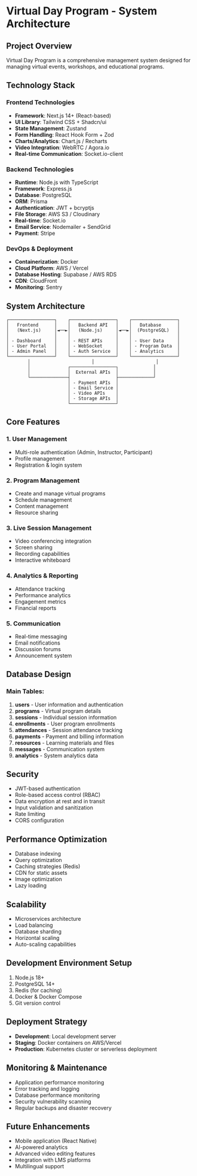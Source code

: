 # Virtual Day Program - System Architecture

## Project Overview

Virtual Day Program is a comprehensive management system designed for managing virtual events, workshops, and educational programs.

## Technology Stack

### Frontend Technologies

- **Framework**: Next.js 14+ (React-based)
- **UI Library**: Tailwind CSS + Shadcn/ui
- **State Management**: Zustand
- **Form Handling**: React Hook Form + Zod
- **Charts/Analytics**: Chart.js / Recharts
- **Video Integration**: WebRTC / Agora.io
- **Real-time Communication**: Socket.io-client

### Backend Technologies

- **Runtime**: Node.js with TypeScript
- **Framework**: Express.js
- **Database**: PostgreSQL
- **ORM**: Prisma
- **Authentication**: JWT + bcryptjs
- **File Storage**: AWS S3 / Cloudinary
- **Real-time**: Socket.io
- **Email Service**: Nodemailer + SendGrid
- **Payment**: Stripe

### DevOps & Deployment

- **Containerization**: Docker
- **Cloud Platform**: AWS / Vercel
- **Database Hosting**: Supabase / AWS RDS
- **CDN**: CloudFront
- **Monitoring**: Sentry

## System Architecture

```
┌─────────────────┐    ┌─────────────────┐    ┌─────────────────┐
│   Frontend      │    │   Backend API   │    │   Database      │
│   (Next.js)     │◄──►│   (Node.js)     │◄──►│  (PostgreSQL)   │
│                 │    │                 │    │                 │
│ - Dashboard     │    │ - REST APIs     │    │ - User Data     │
│ - User Portal   │    │ - WebSocket     │    │ - Program Data  │
│ - Admin Panel   │    │ - Auth Service  │    │ - Analytics     │
└─────────────────┘    └─────────────────┘    └─────────────────┘
        │                       │                       │
        │              ┌─────────────────┐             │
        │              │  External APIs  │             │
        └──────────────┤                 ├─────────────┘
                       │ - Payment APIs  │
                       │ - Email Service │
                       │ - Video APIs    │
                       │ - Storage APIs  │
                       └─────────────────┘
```

## Core Features

### 1. User Management

- Multi-role authentication (Admin, Instructor, Participant)
- Profile management
- Registration & login system

### 2. Program Management

- Create and manage virtual programs
- Schedule management
- Content management
- Resource sharing

### 3. Live Session Management

- Video conferencing integration
- Screen sharing
- Recording capabilities
- Interactive whiteboard

### 4. Analytics & Reporting

- Attendance tracking
- Performance analytics
- Engagement metrics
- Financial reports

### 5. Communication

- Real-time messaging
- Email notifications
- Discussion forums
- Announcement system

## Database Design

### Main Tables:

1. **users** - User information and authentication
2. **programs** - Virtual program details
3. **sessions** - Individual session information
4. **enrollments** - User program enrollments
5. **attendances** - Session attendance tracking
6. **payments** - Payment and billing information
7. **resources** - Learning materials and files
8. **messages** - Communication system
9. **analytics** - System analytics data

## Security

- JWT-based authentication
- Role-based access control (RBAC)
- Data encryption at rest and in transit
- Input validation and sanitization
- Rate limiting
- CORS configuration

## Performance Optimization

- Database indexing
- Query optimization
- Caching strategies (Redis)
- CDN for static assets
- Image optimization
- Lazy loading

## Scalability

- Microservices architecture
- Load balancing
- Database sharding
- Horizontal scaling
- Auto-scaling capabilities

## Development Environment Setup

1. Node.js 18+
2. PostgreSQL 14+
3. Redis (for caching)
4. Docker & Docker Compose
5. Git version control

## Deployment Strategy

- **Development**: Local development server
- **Staging**: Docker containers on AWS/Vercel
- **Production**: Kubernetes cluster or serverless deployment

## Monitoring & Maintenance

- Application performance monitoring
- Error tracking and logging
- Database performance monitoring
- Security vulnerability scanning
- Regular backups and disaster recovery

## Future Enhancements

- Mobile application (React Native)
- AI-powered analytics
- Advanced video editing features
- Integration with LMS platforms
- Multilingual support
